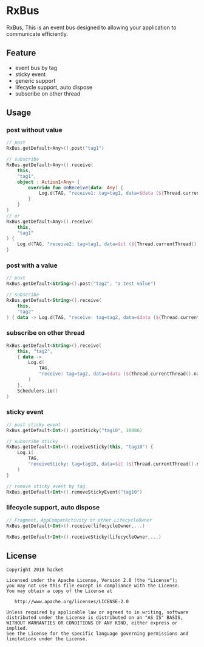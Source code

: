# RxBus

RxBus, This is an event bus designed to allowing your application to communicate efficiently.

## Feature
- event bus by tag
- sticky event 
- generic support
- lifecycle support, auto dispose
- subscribe on other thread

## Usage
### post without value
```kotlin
// post
RxBus.getDefault<Any>().post("tag1")

// subscribe
RxBus.getDefault<Any>().receive(
    this,
    "tag1",
    object : Action1<Any> {
        override fun onReceive(data: Any) {
            Log.d(TAG, "receive1: tag=tag1, data=$data (${Thread.currentThread().name})")
        }
    }
)
// or
RxBus.getDefault<Any>().receive(
    this,
    "tag1"
) {
    Log.d(TAG, "receive2: tag=tag1, data=$it (${Thread.currentThread().name})")
}
```

### post with a value
```kotlin
// post
RxBus.getDefault<String>().post("tag2", "a test value")

// subscribe
RxBus.getDefault<String>().receive(
    this,
    "tag2"
) { data -> Log.d(TAG, "receive: tag=tag2, data=$data (${Thread.currentThread().name})") }

```

### subscribe on other thread
```kotlin
RxBus.getDefault<String>().receive(
    this, "tag2",
    { data ->
        Log.d(
            TAG,
            "receive: tag=tag2, data=$data (${Thread.currentThread().name})"
        )
    },
    Schedulers.io()
)
```

### sticky event
```kotlin
// post sticky event
RxBus.getDefault<Int>().postSticky("tag10", 10086)

// subscribe sticky
RxBus.getDefault<Int>().receiveSticky(this, "tag10") {
    Log.i(
        TAG,
        "receiveSticky: tag=tag10, data=$it (${Thread.currentThread().name})"
    )
}

// remove sticky event by tag
RxBus.getDefault<Int>().removeStickyEvent("tag10")
```

### lifecycle support, auto dispose
```kotlin
// Fragment、AppCompatActivity or other LifecycleOwner
RxBus.getDefault<Int>().receive(lifecycleOwner,...)

RxBus.getDefault<Int>().receiveSticky(lifecycleOwner,...)
```

## License

    Copyright 2018 hacket

    Licensed under the Apache License, Version 2.0 (the "License");
    you may not use this file except in compliance with the License.
    You may obtain a copy of the License at

       http://www.apache.org/licenses/LICENSE-2.0

    Unless required by applicable law or agreed to in writing, software
    distributed under the License is distributed on an "AS IS" BASIS,
    WITHOUT WARRANTIES OR CONDITIONS OF ANY KIND, either express or implied.
    See the License for the specific language governing permissions and
    limitations under the License.